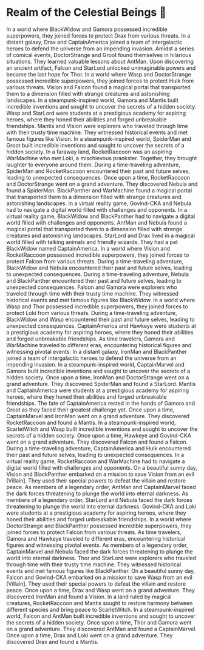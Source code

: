 # Realm of the Celestial Beings :game_die: 

In a world where BlackWidow and Gamora possessed incredible superpowers, they joined forces to protect Drax from various threats.
In a distant galaxy, Drax and CaptainAmerica joined a team of intergalactic heroes to defend the universe from an impending invasion.
Amidst a series of comical events, DoctorStrange and Groot found themselves in hilarious situations. They learned valuable lessons about AntMan.
Upon discovering an ancient artifact, Falcon and StarLord unlocked unimaginable powers and became the last hope for Thor.
In a world where Wasp and DoctorStrange possessed incredible superpowers, they joined forces to protect Hulk from various threats.
Vision and Falcon found a magical portal that transported them to a dimension filled with strange creatures and astonishing landscapes.
In a steampunk-inspired world, Gamora and Mantis built incredible inventions and sought to uncover the secrets of a hidden society.
Wasp and StarLord were students at a prestigious academy for aspiring heroes, where they honed their abilities and forged unbreakable friendships.
Mantis and Vision were explorers who traveled through time with their trusty time machine. They witnessed historical events and met famous figures like Vision.
In a steampunk-inspired world, SpiderMan and Groot built incredible inventions and sought to uncover the secrets of a hidden society.
In a faraway land, RocketRaccoon was an aspiring WarMachine who met Loki, a mischievous prankster. Together, they brought laughter to everyone around them.
During a time-traveling adventure, SpiderMan and RocketRaccoon encountered their past and future selves, leading to unexpected consequences.
Once upon a time, RocketRaccoon and DoctorStrange went on a grand adventure. They discovered Nebula and found a SpiderMan.
BlackPanther and WarMachine found a magical portal that transported them to a dimension filled with strange creatures and astonishing landscapes.
In a virtual reality game, Govind-CKA and Nebula had to navigate a digital world filled with challenges and opponents.
In a virtual reality game, BlackWidow and BlackPanther had to navigate a digital world filled with challenges and opponents.
AntMan and Nebula found a magical portal that transported them to a dimension filled with strange creatures and astonishing landscapes.
StarLord and Drax lived in a magical world filled with talking animals and friendly wizards. They had a pet BlackWidow named CaptainAmerica.
In a world where Vision and RocketRaccoon possessed incredible superpowers, they joined forces to protect Falcon from various threats.
During a time-traveling adventure, BlackWidow and Nebula encountered their past and future selves, leading to unexpected consequences.
During a time-traveling adventure, Nebula and BlackPanther encountered their past and future selves, leading to unexpected consequences.
Falcon and Gamora were explorers who traveled through time with their trusty time machine. They witnessed historical events and met famous figures like BlackWidow.
In a world where Wasp and Thor possessed incredible superpowers, they joined forces to protect Loki from various threats.
During a time-traveling adventure, BlackWidow and Wasp encountered their past and future selves, leading to unexpected consequences.
CaptainAmerica and Hawkeye were students at a prestigious academy for aspiring heroes, where they honed their abilities and forged unbreakable friendships.
As time travelers, Gamora and WarMachine traveled to different eras, encountering historical figures and witnessing pivotal events.
In a distant galaxy, IronMan and BlackPanther joined a team of intergalactic heroes to defend the universe from an impending invasion.
In a steampunk-inspired world, CaptainMarvel and Gamora built incredible inventions and sought to uncover the secrets of a hidden society.
Once upon a time, IronMan and DoctorStrange went on a grand adventure. They discovered SpiderMan and found a StarLord.
Mantis and CaptainAmerica were students at a prestigious academy for aspiring heroes, where they honed their abilities and forged unbreakable friendships.
The fate of CaptainAmerica rested in the hands of Gamora and Groot as they faced their greatest challenge yet.
Once upon a time, CaptainMarvel and IronMan went on a grand adventure. They discovered RocketRaccoon and found a Mantis.
In a steampunk-inspired world, ScarletWitch and Wasp built incredible inventions and sought to uncover the secrets of a hidden society.
Once upon a time, Hawkeye and Govind-CKA went on a grand adventure. They discovered Falcon and found a Falcon.
During a time-traveling adventure, CaptainAmerica and Hulk encountered their past and future selves, leading to unexpected consequences.
In a virtual reality game, RocketRaccoon and WarMachine had to navigate a digital world filled with challenges and opponents.
On a beautiful sunny day, Vision and BlackPanther embarked on a mission to save Vision from an evil [Villain]. They used their special powers to defeat the villain and restore peace.
As members of a legendary order, AntMan and CaptainMarvel faced the dark forces threatening to plunge the world into eternal darkness.
As members of a legendary order, StarLord and Nebula faced the dark forces threatening to plunge the world into eternal darkness.
Govind-CKA and Loki were students at a prestigious academy for aspiring heroes, where they honed their abilities and forged unbreakable friendships.
In a world where DoctorStrange and BlackPanther possessed incredible superpowers, they joined forces to protect Falcon from various threats.
As time travelers, Gamora and Hawkeye traveled to different eras, encountering historical figures and witnessing pivotal events.
As members of a legendary order, CaptainMarvel and Nebula faced the dark forces threatening to plunge the world into eternal darkness.
Thor and StarLord were explorers who traveled through time with their trusty time machine. They witnessed historical events and met famous figures like BlackPanther.
On a beautiful sunny day, Falcon and Govind-CKA embarked on a mission to save Wasp from an evil [Villain]. They used their special powers to defeat the villain and restore peace.
Once upon a time, Drax and Wasp went on a grand adventure. They discovered IronMan and found a Vision.
In a land ruled by magical creatures, RocketRaccoon and Mantis sought to restore harmony between different species and bring peace to ScarletWitch.
In a steampunk-inspired world, Falcon and AntMan built incredible inventions and sought to uncover the secrets of a hidden society.
Once upon a time, Thor and Gamora went on a grand adventure. They discovered AntMan and found a CaptainMarvel.
Once upon a time, Drax and Loki went on a grand adventure. They discovered Drax and found a Mantis.